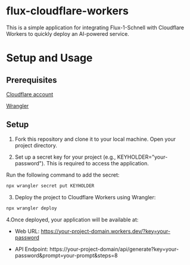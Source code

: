 # flux-cloudflare-workers

This is a simple application for integrating Flux-1-Schnell with Cloudflare Workers to quickly deploy an AI-powered service.

# Setup and Usage

## Prerequisites

[Cloudflare account](https://dash.cloudflare.com/)

[Wrangler](https://developers.cloudflare.com/workers/wrangler/install-and-update/)

## Setup

1. Fork this repository and clone it to your local machine. Open your project directory.

2. Set up a secret key for your project (e.g., KEYHOLDER="your-password"). This is required to access the application.

Run the following command to add the secret:

```bash
npx wrangler secret put KEYHOLDER
```

3. Deploy the project to Cloudflare Workers using Wrangler:

```bash
npx wrangler deploy
```

4.Once deployed, your application will be available at:

- Web URL: https://your-project-domain.workers.dev/?key=your-password

- API Endpoint: https://your-project-domain/api/generate?key=your-password&prompt=your-prompt&steps=8
